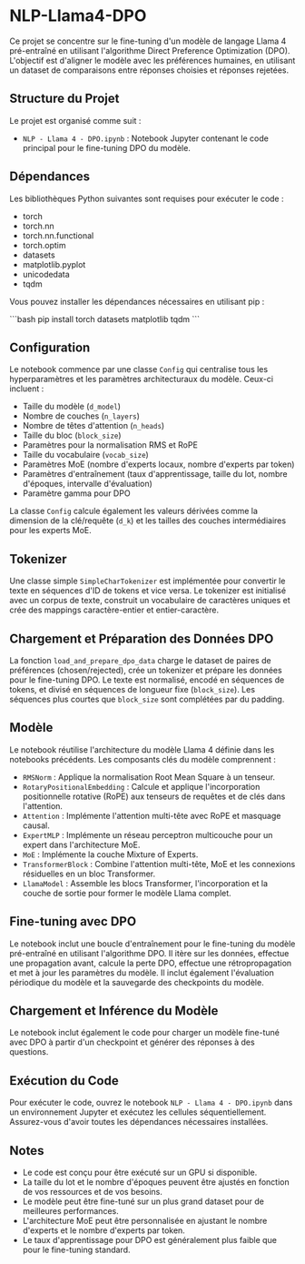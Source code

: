 # NLP-Llama4-DPO

Ce projet se concentre sur le fine-tuning d'un modèle de langage Llama 4 pré-entraîné en utilisant l'algorithme Direct Preference Optimization (DPO). L'objectif est d'aligner le modèle avec les préférences humaines, en utilisant un dataset de comparaisons entre réponses choisies et réponses rejetées.

## Structure du Projet

Le projet est organisé comme suit :

* `NLP - Llama 4 - DPO.ipynb` : Notebook Jupyter contenant le code principal pour le fine-tuning DPO du modèle.

## Dépendances

Les bibliothèques Python suivantes sont requises pour exécuter le code :

* torch
* torch.nn
* torch.nn.functional
* torch.optim
* datasets
* matplotlib.pyplot
* unicodedata
* tqdm

Vous pouvez installer les dépendances nécessaires en utilisant pip :

\`\`\`bash
pip install torch datasets matplotlib tqdm
\`\`\`

## Configuration

Le notebook commence par une classe `Config` qui centralise tous les hyperparamètres et les paramètres architecturaux du modèle. Ceux-ci incluent :

* Taille du modèle (`d_model`)
* Nombre de couches (`n_layers`)
* Nombre de têtes d'attention (`n_heads`)
* Taille du bloc (`block_size`)
* Paramètres pour la normalisation RMS et RoPE
* Taille du vocabulaire (`vocab_size`)
* Paramètres MoE (nombre d'experts locaux, nombre d'experts par token)
* Paramètres d'entraînement (taux d'apprentissage, taille du lot, nombre d'époques, intervalle d'évaluation)
* Paramètre gamma pour DPO

La classe `Config` calcule également les valeurs dérivées comme la dimension de la clé/requête (`d_k`) et les tailles des couches intermédiaires pour les experts MoE.

## Tokenizer

Une classe simple `SimpleCharTokenizer` est implémentée pour convertir le texte en séquences d'ID de tokens et vice versa. Le tokenizer est initialisé avec un corpus de texte, construit un vocabulaire de caractères uniques et crée des mappings caractère-entier et entier-caractère.

## Chargement et Préparation des Données DPO

La fonction `load_and_prepare_dpo_data` charge le dataset de paires de préférences (chosen/rejected), crée un tokenizer et prépare les données pour le fine-tuning DPO. Le texte est normalisé, encodé en séquences de tokens, et divisé en séquences de longueur fixe (`block_size`). Les séquences plus courtes que `block_size` sont complétées par du padding.

## Modèle

Le notebook réutilise l'architecture du modèle Llama 4 définie dans les notebooks précédents. Les composants clés du modèle comprennent :

* `RMSNorm` : Applique la normalisation Root Mean Square à un tenseur.
* `RotaryPositionalEmbedding` : Calcule et applique l'incorporation positionnelle rotative (RoPE) aux tenseurs de requêtes et de clés dans l'attention.
* `Attention` : Implémente l'attention multi-tête avec RoPE et masquage causal.
* `ExpertMLP` : Implémente un réseau perceptron multicouche pour un expert dans l'architecture MoE.
* `MoE` : Implémente la couche Mixture of Experts.
* `TransformerBlock` : Combine l'attention multi-tête, MoE et les connexions résiduelles en un bloc Transformer.
* `LlamaModel` : Assemble les blocs Transformer, l'incorporation et la couche de sortie pour former le modèle Llama complet.

## Fine-tuning avec DPO

Le notebook inclut une boucle d'entraînement pour le fine-tuning du modèle pré-entraîné en utilisant l'algorithme DPO. Il itère sur les données, effectue une propagation avant, calcule la perte DPO, effectue une rétropropagation et met à jour les paramètres du modèle. Il inclut également l'évaluation périodique du modèle et la sauvegarde des checkpoints du modèle.

## Chargement et Inférence du Modèle

Le notebook inclut également le code pour charger un modèle fine-tuné avec DPO à partir d'un checkpoint et générer des réponses à des questions.

## Exécution du Code

Pour exécuter le code, ouvrez le notebook `NLP - Llama 4 - DPO.ipynb` dans un environnement Jupyter et exécutez les cellules séquentiellement. Assurez-vous d'avoir toutes les dépendances nécessaires installées.

## Notes

* Le code est conçu pour être exécuté sur un GPU si disponible.
* La taille du lot et le nombre d'époques peuvent être ajustés en fonction de vos ressources et de vos besoins.
* Le modèle peut être fine-tuné sur un plus grand dataset pour de meilleures performances.
* L'architecture MoE peut être personnalisée en ajustant le nombre d'experts et le nombre d'experts par token.
* Le taux d'apprentissage pour DPO est généralement plus faible que pour le fine-tuning standard.
